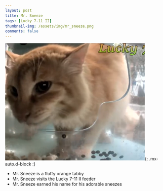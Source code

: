 ```yaml
---
layout: post
title: Mr. Sneeze
tags: [Lucky 7-11 II]
thumbnail-img: /assets/img/mr_sneeze.png
comments: false
---
```


![Mr. Sneeze](/assets/img/mr_sneeze.png){: .mx-auto.d-block :}

* Mr. Sneeze is a fluffy orange tabby
* Mr. Sneeze visits the Lucky 7-11 II feeder
* Mr. Sneeze earned his name for his adorable sneezes